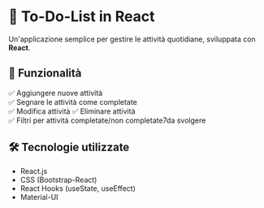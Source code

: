# 📝 To-Do-List in React

Un'applicazione semplice per gestire le attività quotidiane, sviluppata con **React**.

## 🚀 Funzionalità

✅ Aggiungere nuove attività  
✅ Segnare le attività come completate  
✅ Modifica attività
✅ Eliminare attività  
✅ Filtri per attività completate/non completate7da svolgere  

## 🛠️ Tecnologie utilizzate

- React.js
- CSS (Bootstrap-React)
- React Hooks (useState, useEffect)
- Material-UI


